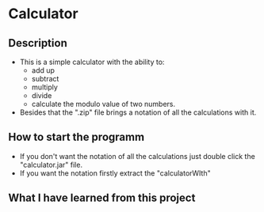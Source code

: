 # Calculator

## Description

- This is a simple calculator with the ability to:
    - add up
    - subtract
    - multiply
    - divide
    - calculate the modulo value of two numbers.    
- Besides that the ".zip" file brings a notation of all the calculations with it. 

## How to start the programm

- If you don't want the notation of all the calculations just double click the "calculator.jar" file.
- If you want the notation firstly extract the "calculatorWIth"
## What I have learned from this project

